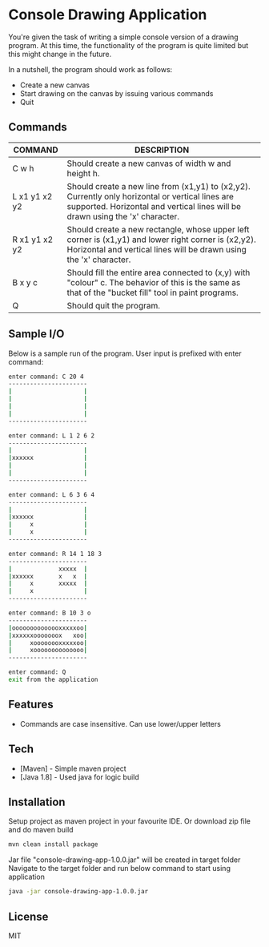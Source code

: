 # Console Drawing Application

You're given the task of writing a simple console version of a drawing program.
At this time, the functionality of the program is quite limited but this might change in the future.

In a nutshell, the program should work as follows:
- Create a new canvas
- Start drawing on the canvas by issuing various commands
- Quit

## Commands

| COMMAND | DESCRIPTION |
| ------ | ------ |
| C w h | Should create a new canvas of width w and height h. |
| L x1 y1 x2 y2 | Should create a new line from (x1,y1) to (x2,y2). Currently only horizontal or vertical lines are supported. Horizontal and vertical lines will be drawn using the 'x' character. |
| R x1 y1 x2 y2 | Should create a new rectangle, whose upper left corner is (x1,y1) and lower right corner is (x2,y2). Horizontal and vertical lines will be drawn using the 'x' character. |
| B x y c | Should fill the entire area connected to (x,y) with "colour" c. The behavior of this is the same as that of the "bucket fill" tool in paint programs. |
| Q | Should quit the program. |

## Sample I/O

Below is a sample run of the program. User input is prefixed with enter command:

```sh
enter command: C 20 4
----------------------
|                    |
|                    |
|                    |
|                    |
----------------------
```

```sh
enter command: L 1 2 6 2
----------------------
|                    |
|xxxxxx              |
|                    |
|                    |
----------------------
```

```sh
enter command: L 6 3 6 4
----------------------
|                    |
|xxxxxx              |
|     x              |
|     x              |
----------------------
```

```sh
enter command: R 14 1 18 3
----------------------
|             xxxxx  |
|xxxxxx       x   x  |
|     x       xxxxx  |
|     x              |
----------------------
```

```sh
enter command: B 10 3 o
----------------------
|oooooooooooooxxxxxoo|
|xxxxxxooooooox   xoo|
|     xoooooooxxxxxoo|
|     xoooooooooooooo|
----------------------
```

```sh
enter command: Q
exit from the application
```

## Features

- Commands are case insensitive. Can use lower/upper letters

## Tech

- [Maven] - Simple maven project
- [Java 1.8] - Used java for logic build

## Installation

Setup project as maven project in your favourite IDE. Or download zip file and do maven build

```sh
mvn clean install package
```

Jar file "console-drawing-app-1.0.0.jar" will be created in target folder
Navigate to the target folder and run below command to start using application

```sh
java -jar console-drawing-app-1.0.0.jar
```

## License

MIT
